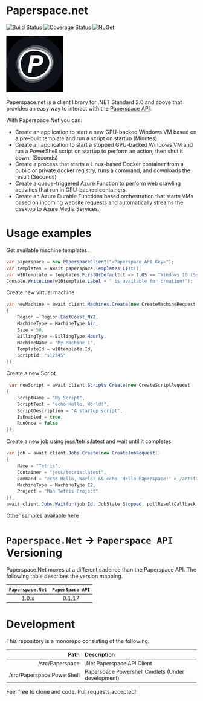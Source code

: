 # Paperspace.net

[![Build Status](https://dev.azure.com/baristalabs/Paperspace/_apis/build/status/BaristaLabs.paperspace.net?branchName=master)](https://dev.azure.com/baristalabs/Paperspace/_build/latest?definitionId=12&branchName=master)
[![Coverage Status](https://img.shields.io/coveralls/github/BaristaLabs/paperspace.net/master.svg)](https://coveralls.io/github/BaristaLabs/paperspace.net?branch=master)
[![NuGet](http://img.shields.io/nuget/v/Paperspace.svg)](https://www.nuget.org/packages/Paperspace)

![logo](Paperspace.jpg)

Paperspace.net is a client library for .NET Standard 2.0 and above that provides an easy way to interact with the [Paperspace API](https://paperspace.github.io/paperspace-node/index.html).

With Paperspace.Net you can:

  - Create an application to start a new GPU-backed Windows VM based on a pre-built template and run a script on startup (Minutes)
  - Create an application to start a stopped GPU-backed Windows VM and run a PowerShell script on startup to perform an action, then shut it down. (Seconds)
  - Create a process that starts a Linux-based Docker container from a public or private docker registry, runs a command, and downloads the result (Seconds)
  - Create a queue-triggered Azure Function to perform web crawling activities that run in GPU-backed containers.
  - Create an Azure Durable Functions based orchestration that starts VMs based on incoming website requests and automatically streams the desktop to Azure Media Services.

# Usage examples

Get available machine templates.

```c#
var paperspace = new PaperspaceClient("<Paperspace API Key>");
var templates = await paperspace.Templates.List();
var w10template = templates.FirstOrDefault(t => t.OS == "Windows 10 (Server 2019) - Licensed");
Console.WriteLine(w10template.Label + " is available for creation!");
```

Create new virtual machine

``` c#
var newMachine = await client.Machines.Create(new CreateMachineRequest
{
    Region = Region.EastCoast_NY2,
    MachineType = MachineType.Air,
    Size = 50,
    BillingType = BillingType.Hourly,
    MachineName = "My Machine 1",
    TemplateId = w10template.Id,
    ScriptId: "s12345"
});
```

Create a new Script
``` c#
 var newScript = await client.Scripts.Create(new CreateScriptRequest
{
    ScriptName = "My Script",
    ScriptText = "echo Hello, World!",
    ScriptDescription = "A startup script",
    IsEnabled = true,
    RunOnce = false
});
```

Create a new job using jess/tetris:latest and wait until it completes

``` c#
var job = await client.Jobs.Create(new CreateJobRequest()
{
    Name = "Tetris",
    Container = "jess/tetris:latest",
    Command = "echo Hello, World! && echo 'Hello Paperspace!' > /artifacts/hello.txt",
    MachineType = MachineType.C2,
    Project = "Mah Tetris Project"
});
await client.Jobs.Waitfor(job.Id, JobState.Stopped, pollResultCallback: (j) => Console.WriteLine(j.State));
```

Other samples [available here](https://github.com/BaristaLabs/paperspace.net/blob/master/samples/PaperspaceConsoleTest/Program.cs)

# ```Paperspace.Net``` -> ```Paperspace API``` Versioning

Paperspace.Net moves at a different cadence than the Paperspace API. The following table describes the version mapping.

| ```Paperspace.Net``` | ```PaperSpace API``` |
|:---:|:---:|
| 1.0.x | 0.1.17 |


# Development

This repository is a monorepo consisting of the following:

|   Path   | Description |
|---------:|:------------|
| /src/Paperspace | .Net Paperspace API Client |
| /src/Paperspace.PowerShell | Paperspace Powershell Cmdlets (Under development) |

Feel free to clone and code. Pull requests accepted!
